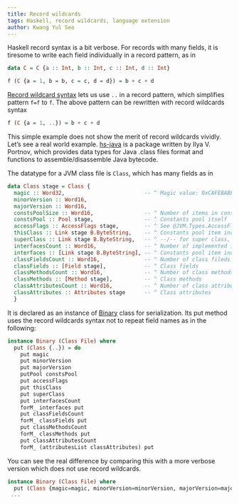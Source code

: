```yaml
---
title: Record wildcards
tags: Haskell, record wildcards, language extension
author: Kwang Yul Seo
---
```


Haskell record syntax is a bit verbose. For records with many fields, it is
tiresome to write each field individually in a record pattern, as in

```haskell
data C = C {a :: Int, b :: Int, c :: Int, d :: Int}

f (C {a = 1, b = b, c = c, d = d}) = b + c + d
```

[Record wildcard syntax][record-wildcards] lets us use `..` in a record pattern,
which simplifies pattern `f=f` to `f`. The above pattern can be rewritten with
record wildcards syntax

```haskell
f (C {a = 1, ..}) = b + c + d
```

This simple example does not show the merit of record wildcards vividly. Let’s
see a real world example. [hs-java][hs-java] is a package written by Ilya V.
Portnov, which provides data types for Java .class files format and functions to
assemble/disassemble Java bytecode.

The datatype for a JVM class file is `Class`, which has many fields as in

```haskell
data Class stage = Class {
  magic :: Word32,                         -- ^ Magic value: 0xCAFEBABE
  minorVersion :: Word16,
  majorVersion :: Word16,
  constsPoolSize :: Word16,                -- ^ Number of items in constants pool
  constsPool :: Pool stage,                -- ^ Constants pool itself
  accessFlags :: AccessFlags stage,        -- ^ See @JVM.Types.AccessFlag@
  thisClass :: Link stage B.ByteString,    -- ^ Constants pool item index for this class
  superClass :: Link stage B.ByteString,   -- ^ --/-- for super class, zero for java.lang.Object
  interfacesCount :: Word16,               -- ^ Number of implemented interfaces
  interfaces :: [Link stage B.ByteString], -- ^ Constants pool item indexes for implemented interfaces
  classFieldsCount :: Word16,              -- ^ Number of class fileds
  classFields :: [Field stage],            -- ^ Class fields
  classMethodsCount :: Word16,             -- ^ Number of class methods
  classMethods :: [Method stage],          -- ^ Class methods
  classAttributesCount :: Word16,          -- ^ Number of class attributes
  classAttributes :: Attributes stage      -- ^ Class attributes
  }
```

It is declared as an instance of [Binary][binary] class for serialization. Its
put method uses the record wildcards syntax not to repeat field names as in the
following:

```haskell
instance Binary (Class File) where
  put (Class {..}) = do
    put magic
    put minorVersion
    put majorVersion
    putPool constsPool
    put accessFlags
    put thisClass
    put superClass
    put interfacesCount
    forM_ interfaces put
    put classFieldsCount
    forM_ classFields put
    put classMethodsCount
    forM_ classMethods put
    put classAttributesCount
    forM_ (attributesList classAttributes) put
```

You can see the real difference by comparing this with a more verbose version
which does not use record wildcards.

```haskell
instance Binary (Class File) where
  put (Class {magic=magic, minorVersion=minorVersion, majorVersion=majorVersion, constsPool=constsPool, accessFlags=accessFlags, thisCla    ss=thisClass, superClass=superClass, interfacesCount=interfacesCount, interfaces=interfaces, classFieldsCount=classFieldsCount, classFie    lds=classFields, classMethodsCount=classMethodsCount, classMethods=classMethods, classAttributesCount=classAttributesCount, classAttributes=classAttributes}) = do
 ...
```

[record-wildcards]: https://ocharles.org.uk/blog/posts/2014-12-04-record-wildcards.html
[hs-java]: http://hackage.haskell.org/package/hs-java
[binary]: http://hackage.haskell.org/package/binary-0.7.1.0/docs/Data-Binary.html
